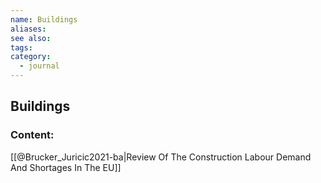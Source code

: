 ```yaml
---
name: Buildings
aliases:
see also:
tags:
category:
  - journal
---
```


## Buildings

### Content:
[[@Brucker_Juricic2021-ba|Review Of The Construction Labour Demand And Shortages In The EU]]